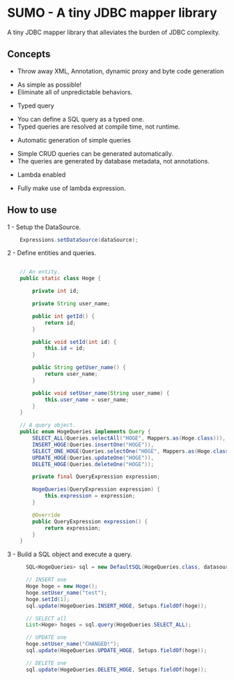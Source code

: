 # SUMO - A tiny JDBC mapper library

A tiny JDBC mapper library that alleviates the burden of JDBC complexity.

## Concepts

* Throw away XML, Annotation, dynamic proxy and byte code generation
 - As simple as possible!
 - Eliminate all of unpredictable behaviors.
* Typed query
 - You can define a SQL query as a typed one.
 - Typed queries are resolved at compile time, not runtime.
* Automatic generation of simple queries
 - Simple CRUD queries can be generated automatically.
 - The queries are generated by database metadata, not annotations.
* Lambda enabled
 - Fully make use of lambda expression.

## How to use

1 - Setup the DataSource.

``` java
    Expressions.setDataSource(dataSource);
```

2 -  Define entities and queries.

``` java

    // An entity.
    public static class Hoge {

        private int id;

        private String user_name;

        public int getId() {
            return id;
        }

        public void setId(int id) {
            this.id = id;
        }

        public String getUser_name() {
            return user_name;
        }

        public void setUser_name(String user_name) {
            this.user_name = user_name;
        }
    }

    // A query object.
    public enum HogeQueries implements Query {
        SELECT_ALL(Queries.selectAll("HOGE", Mappers.as(Hoge.class))),
        INSERT_HOGE(Queries.insertOne("HOGE")),
        SELECT_ONE_HOGE(Queries.selectOne("HOGE", Mappers.as(Hoge.class))),
        UPDATE_HOGE(Queries.updateOne("HOGE")),
        DELETE_HOGE(Queries.deleteOne("HOGE"));

        private final QueryExpression expression;

        HogeQueries(QueryExpression expression) {
            this.expression = expression;
        }

        @Override
        public QueryExpression expression() {
            return expression;
        }
    }
```

3 - Build a SQL object and execute a query.

``` java
      SQL<HogeQueries> sql = new DefaultSQL(HogeQueries.class, datasource.getConnection());

      // INSERT one
      Hoge hoge = new Hoge();
      hoge.setUser_name("test");
      hoge.setId(1);
      sql.update(HogeQueries.INSERT_HOGE, Setups.fieldOf(hoge));

      // SELECT all
      List<Hoge> hoges = sql.query(HogeQueries.SELECT_ALL);

      // UPDATE one
      hoge.setUser_name("CHANGED!");
      sql.update(HogeQueries.UPDATE_HOGE, Setups.fieldOf(hoge));

      // DELETE one
      sql.update(HogeQueries.DELETE_HOGE, Setups.fieldOf(hoge));
```

